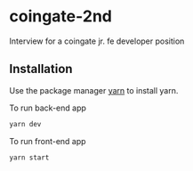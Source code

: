 # coingate-2nd

Interview for a coingate jr. fe developer position

## Installation

Use the package manager [yarn](https://yarnpkg.com/) to install yarn.

To run back-end app
```bash
yarn dev
```

To run front-end app
```bash
yarn start
```
